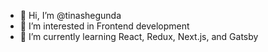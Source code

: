 - 👋 Hi, I’m @tinashegunda
- 👀 I’m interested in Frontend development
- 🌱 I’m currently learning React, Redux, Next.js, and Gatsby

<!---
tinashegunda/tinashegunda is a ✨ special ✨ repository because its `README.md` (this file) appears on your GitHub profile.
You can click the Preview link to take a look at your changes.
--->
